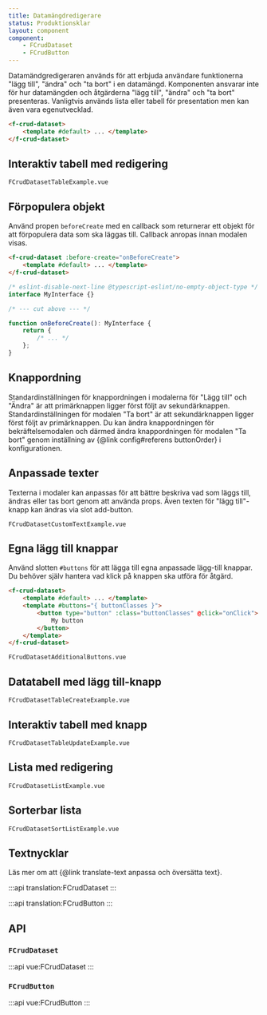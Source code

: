 ```yaml
---
title: Datamängdredigerare
status: Produktionsklar
layout: component
component:
    - FCrudDataset
    - FCrudButton
---
```


Datamändgredigeraren används för att erbjuda användare funktionerna "lägg till", "ändra" och "ta bort" i en datamängd.
Komponenten ansvarar inte för hur datamängden och åtgärderna "lägg till", "ändra" och "ta bort" presenteras.
Vanligtvis används lista eller tabell för presentation men kan även vara egenutvecklad.

```html name=base hidden
<f-crud-dataset>
    <template #default> ... </template>
</f-crud-dataset>
```

## Interaktiv tabell med redigering

```import
FCrudDatasetTableExample.vue
```

## Förpopulera objekt

Använd propen `beforeCreate` med en callback som returnerar ett objekt för att förpopulera data som ska läggas till.
Callback anropas innan modalen visas.

```html static
<f-crud-dataset :before-create="onBeforeCreate">
    <template #default> ... </template>
</f-crud-dataset>
```

```ts
/* eslint-disable-next-line @typescript-eslint/no-empty-object-type */
interface MyInterface {}

/* --- cut above --- */

function onBeforeCreate(): MyInterface {
    return {
        /* ... */
    };
}
```

## Knappordning

Standardinställningen för knappordningen i modalerna för "Lägg till" och "Ändra" är att primärknappen ligger först följt av sekundärknappen.
Standardinställningen för modalen "Ta bort" är att sekundärknappen ligger först följt av primärknappen.
Du kan ändra knappordningen för bekräftelsemodalen och därmed ändra knappordningen för modalen "Ta bort" genom inställning av {@link config#referens buttonOrder} i konfigurationen.

## Anpassade texter

Texterna i modaler kan anpassas för att bättre beskriva vad som läggs till, ändras eller tas bort genom att använda props. Även texten för "lägg till"-knapp kan ändras via slot add-button.

```import
FCrudDatasetCustomTextExample.vue
```

## Egna lägg till knappar

Använd slotten `#buttons` för att lägga till egna anpassade lägg-till knappar.
Du behöver själv hantera vad klick på knappen ska utföra för åtgärd.

```html compare=base
<f-crud-dataset>
    <template #default> ... </template>
    <template #buttons="{ buttonClasses }">
        <button type="button" :class="buttonClasses" @click="onClick">
            My button
        </button>
    </template>
</f-crud-dataset>
```

```import nomarkup
FCrudDatasetAdditionalButtons.vue
```

## Datatabell med lägg till-knapp

```import
FCrudDatasetTableCreateExample.vue
```

## Interaktiv tabell med knapp

```import
FCrudDatasetTableUpdateExample.vue
```

## Lista med redigering

```import
FCrudDatasetListExample.vue
```

## Sorterbar lista

```import
FCrudDatasetSortListExample.vue
```

## Textnycklar

Läs mer om att {@link translate-text anpassa och översätta text}.

:::api
translation:FCrudDataset
:::

:::api
translation:FCrudButton
:::

## API

### `FCrudDataset`

:::api
vue:FCrudDataset
:::

### `FCrudButton`

:::api
vue:FCrudButton
:::
